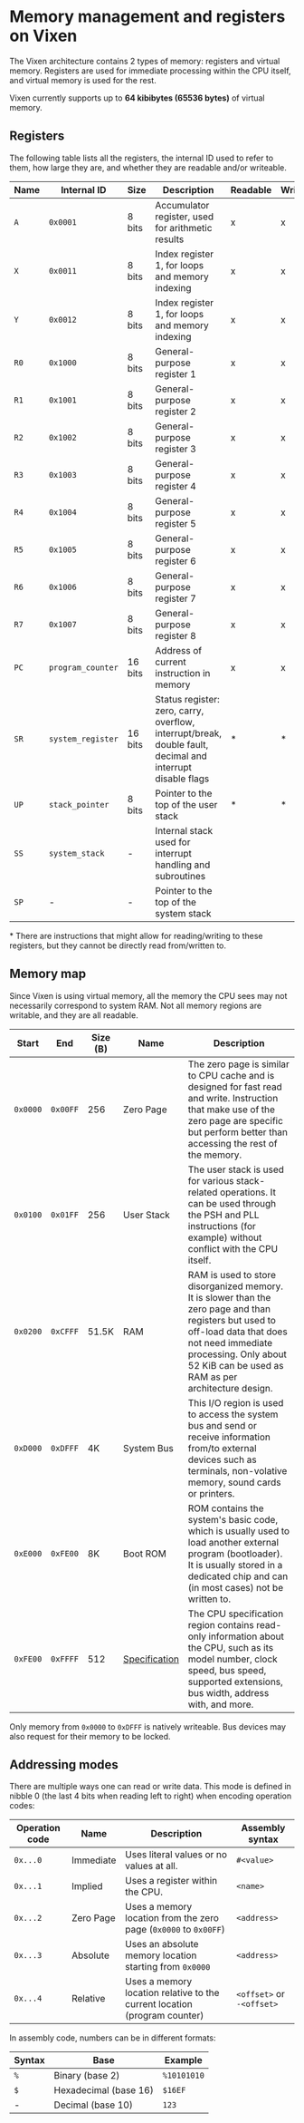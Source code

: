 # Memory management and registers on Vixen

The Vixen architecture contains 2 types of memory: registers and virtual memory. Registers are used for immediate processing within the CPU itself, and virtual memory is used for the rest.

Vixen currently supports up to **64 kibibytes (65536 bytes)** of virtual memory.

## Registers

The following table lists all the registers, the internal ID used to refer to them, how large they are, and whether they are readable and/or writeable.

| Name | Internal ID       | Size    | Description                                                                                                | Readable | Writable |
|------|-------------------|---------|------------------------------------------------------------------------------------------------------------|----------|----------|
| `A`  | `0x0001`          | 8 bits  | Accumulator register, used for arithmetic results                                                          | x        | x        |
| `X`  | `0x0011`          | 8 bits  | Index register 1, for loops and memory indexing                                                            | x        | x        |
| `Y`  | `0x0012`          | 8 bits  | Index register 1, for loops and memory indexing                                                            | x        | x        |
| `R0` | `0x1000`          | 8 bits  | General-purpose register 1                                                                                 | x        | x        |
| `R1` | `0x1001`          | 8 bits  | General-purpose register 2                                                                                 | x        | x        |
| `R2` | `0x1002`          | 8 bits  | General-purpose register 3                                                                                 | x        | x        |
| `R3` | `0x1003`          | 8 bits  | General-purpose register 4                                                                                 | x        | x        |
| `R4` | `0x1004`          | 8 bits  | General-purpose register 5                                                                                 | x        | x        |
| `R5` | `0x1005`          | 8 bits  | General-purpose register 6                                                                                 | x        | x        |
| `R6` | `0x1006`          | 8 bits  | General-purpose register 7                                                                                 | x        | x        |
| `R7` | `0x1007`          | 8 bits  | General-purpose register 8                                                                                 | x        | x        |
| `PC` | `program_counter` | 16 bits | Address of current instruction in memory                                                                   | x        | x        |
| `SR` | `system_register` | 16 bits | Status register: zero, carry, overflow, interrupt/break, double fault, decimal and interrupt disable flags | *        | *        |
| `UP` | `stack_pointer`   | 8 bits  | Pointer to the top of the user stack                                                                       | *        | *        |
| `SS` | `system_stack`    | -       | Internal stack used for interrupt handling and subroutines                                                 |          |          |
| `SP` | -                 | -       | Pointer to the top of the system stack                                                                     |          |          |

\* There are instructions that might allow for reading/writing to these registers, but they cannot be directly read from/written to.

## Memory map

Since Vixen is using virtual memory, all the memory the CPU sees may not necessarily correspond to system RAM. Not all memory regions are writable, and they are all readable.

| Start    | End      | Size (B) | Name                                       | Description                                                                                                                                                                                                                      |
|----------|----------|----------|--------------------------------------------|----------------------------------------------------------------------------------------------------------------------------------------------------------------------------------------------------------------------------------|
| `0x0000` | `0x00FF` | 256      | Zero Page                                  | The zero page is similar to CPU cache and is designed for fast read and write. Instruction that make use of the zero page are specific but perform better than accessing the rest of the memory.                                 |
| `0x0100` | `0x01FF` | 256      | User Stack                                 | The user stack is used for various stack-related operations. It can be used through the PSH and PLL instructions (for example) without conflict with the CPU itself.                                                             |
| `0x0200` | `0xCFFF` | 51.5K    | RAM                                        | RAM is used to store disorganized memory. It is slower than the zero page and than registers but used to off-load data that does not need immediate processing. Only about 52 KiB can be used as RAM as per architecture design. |
| `0xD000` | `0xDFFF` | 4K       | System Bus                                 | This I/O region is used to access the system bus and send or receive information from/to external devices such as terminals, non-volative memory, sound cards or printers.                                                       |
| `0xE000` | `0xFE00` | 8K       | Boot ROM                                   | ROM contains the system's basic code, which is usually used to load another external program (bootloader). It is usually stored in a dedicated chip and can (in most cases) not be written to.                                   |
| `0xFE00` | `0xFFFF` | 512      | [Specification](../specification/index.md) | The CPU specification region contains read-only information about the CPU, such as its model number, clock speed, bus speed, supported extensions, bus width, address with, and more.                                            |

Only memory from `0x0000` to `0xDFFF` is natively writeable. Bus devices may also request for their memory to be locked.

## Addressing modes

There are multiple ways one can read or write data. This mode is defined in nibble 0 (the last 4 bits when reading left to right) when encoding operation codes:

| Operation code | Name      | Description                                                               | Assembly syntax           |
|----------------|-----------|---------------------------------------------------------------------------|---------------------------|
| `0x...0`       | Immediate | Uses literal values or no values at all.                                  | `#<value>`                |
| `0x...1`       | Implied   | Uses a register within the CPU.                                           | `<name>`                  |
| `0x...2`       | Zero Page | Uses a memory location from the zero page (`0x0000` to `0x00FF`)          | `<address>`               |
| `0x...3`       | Absolute  | Uses an absolute memory location starting from `0x0000`                   | `<address>`               |
| `0x...4`       | Relative  | Uses a memory location relative to the current location (program counter) | `<offset>` or `-<offset>` |

In assembly code, numbers can be in different formats:

| Syntax | Base                  | Example     |
|--------|-----------------------|-------------|
| `%`    | Binary (base 2)       | `%10101010` |
| `$`    | Hexadecimal (base 16) | `$16EF`     |
| -      | Decimal (base 10)     | `123`       |